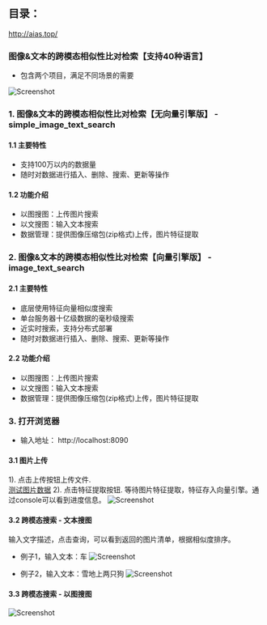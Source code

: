 ## 目录：
http://aias.top/


### 图像&文本的跨模态相似性比对检索【支持40种语言】
- 包含两个项目，满足不同场景的需要

![Screenshot](https://aias-home.oss-cn-beijing.aliyuncs.com/AIAS/7_engine_hub/image_text_search/arc.png)

### 1. 图像&文本的跨模态相似性比对检索【无向量引擎版】 - simple_image_text_search
#### 1.1 主要特性
- 支持100万以内的数据量
- 随时对数据进行插入、删除、搜索、更新等操作

#### 1.2 功能介绍
- 以图搜图：上传图片搜索
- 以文搜图：输入文本搜索
- 数据管理：提供图像压缩包(zip格式)上传，图片特征提取


### 2. 图像&文本的跨模态相似性比对检索【向量引擎版】 - image_text_search
#### 2.1 主要特性
- 底层使用特征向量相似度搜索
- 单台服务器十亿级数据的毫秒级搜索
- 近实时搜索，支持分布式部署
- 随时对数据进行插入、删除、搜索、更新等操作

#### 2.2 功能介绍
- 以图搜图：上传图片搜索
- 以文搜图：输入文本搜索
- 数据管理：提供图像压缩包(zip格式)上传，图片特征提取


### 3. 打开浏览器
- 输入地址： http://localhost:8090

#### 3.1 图片上传
1). 点击上传按钮上传文件.  
[测试图片数据](https://pan.baidu.com/s/1QtF6syNUKS5qkf4OKAcuLA?pwd=wfd8)
2). 点击特征提取按钮. 
等待图片特征提取，特征存入向量引擎。通过console可以看到进度信息。
![Screenshot](https://aias-home.oss-cn-beijing.aliyuncs.com/AIAS/7_engine_hub/image_text_search/storage.png)

#### 3.2 跨模态搜索 - 文本搜图
  输入文字描述，点击查询，可以看到返回的图片清单，根据相似度排序。

- 例子1，输入文本：车
![Screenshot](https://aias-home.oss-cn-beijing.aliyuncs.com/AIAS/7_engine_hub/image_text_search/search1.png)

- 例子2，输入文本：雪地上两只狗
![Screenshot](https://aias-home.oss-cn-beijing.aliyuncs.com/AIAS/7_engine_hub/image_text_search/search2.png)

#### 3.3 跨模态搜索 - 以图搜图
![Screenshot](https://aias-home.oss-cn-beijing.aliyuncs.com/AIAS/7_engine_hub/image_text_search/search3.png)
